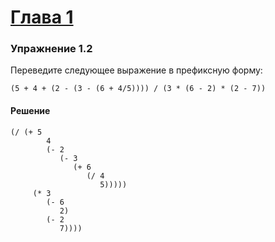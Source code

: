 # [Глава 1](../index.md#Глава-1-Построение-абстракций-с-помощью-процедур)

### Упражнение 1.2
Переведите следующее выражение в префиксную форму:

`(5 + 4 + (2 - (3 - (6 + 4/5)))) / (3 * (6 - 2) * (2 - 7))`

#### Решение
```
(/ (+ 5
        4
        (- 2
           (- 3
              (+ 6
                 (/ 4
                    5)))))
     (* 3
        (- 6
           2)
        (- 2
           7))))
```